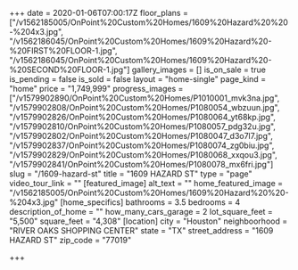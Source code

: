 +++
date = 2020-01-06T07:00:17Z
floor_plans = ["/v1562185005/OnPoint%20Custom%20Homes/1609%20Hazard%20%20-%204x3.jpg", "/v1562186045/OnPoint%20Custom%20Homes/1609%20Hazard%20-%20FIRST%20FLOOR-1.jpg", "/v1562186045/OnPoint%20Custom%20Homes/1609%20Hazard%20-%20SECOND%20FLOOR-1.jpg"]
gallery_images = []
is_on_sale = true
is_pending = false
is_sold = false
layout = "home-single"
page_kind = "home"
price = "1,749,999"
progress_images = ["/v1579902890/OnPoint%20Custom%20Homes/P1010001_mvk3na.jpg", "/v1579902808/OnPoint%20Custom%20Homes/P1080054_wbzuun.jpg", "/v1579902826/OnPoint%20Custom%20Homes/P1080064_yt68kp.jpg", "/v1579902810/OnPoint%20Custom%20Homes/P1080057_pdg32u.jpg", "/v1579902802/OnPoint%20Custom%20Homes/P1080047_d3o7l7.jpg", "/v1579902837/OnPoint%20Custom%20Homes/P1080074_zg0biu.jpg", "/v1579902829/OnPoint%20Custom%20Homes/P1080068_xxqou3.jpg", "/v1579902841/OnPoint%20Custom%20Homes/P1080078_mx6fri.jpg"]
slug = "/1609-hazard-st"
title = "1609 HAZARD ST"
type = "page"
video_tour_link = ""
[featured_image]
alt_text = ""
home_featured_image = "/v1562185005/OnPoint%20Custom%20Homes/1609%20Hazard%20%20-%204x3.jpg"
[home_specifics]
bathrooms = 3.5
bedrooms = 4
description_of_home = ""
how_many_cars_garage = 2
lot_square_feet = "5,500"
square_feet = "4,308"
[location]
city = "Houston"
neighboorhood = "RIVER OAKS SHOPPING CENTER"
state = "TX"
street_address = "1609 HAZARD ST"
zip_code = "77019"

+++
